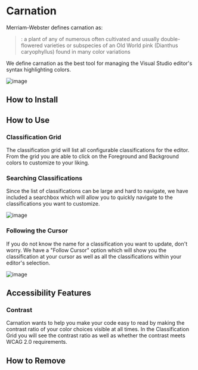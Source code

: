 # Carnation

Merriam-Webster defines carnation as:
> : a plant of any of numerous often cultivated and usually double-flowered varieties or subspecies of an Old World pink (Dianthus caryophyllus) found in many color variations

We define carnation as the best tool for managing the Visual Studio editor's syntax highlighting colors.

![image](https://user-images.githubusercontent.com/611219/97203149-af04c200-1771-11eb-88ac-8be7dec33f71.png)

## How to Install

## How to Use

### Classification Grid

The classification grid will list all configurable classifications for the editor. From the grid you are able to click on the Foreground and Background colors to customize to your liking.

### Searching Classifications

Since the list of classifications can be large and hard to navigate, we have included a searchbox which will allow you to quickly navigate to the classifications you want to customize.

![image](https://user-images.githubusercontent.com/611219/97203229-c6dc4600-1771-11eb-8d97-d30358bfe710.png)

### Following the Cursor

If you do not know the name for a classification you want to update, don't worry. We have a "Follow Cursor" option which will show you the classification at your cursor as well as all the classifications within your editor's selection.

![image](https://user-images.githubusercontent.com/611219/97203274-d2c80800-1771-11eb-9fe4-44cb10331a11.png)

## Accessibility Features

### Contrast

Carnation wants to help you make your code easy to read by making the contrast ratio of your color choices visible at all times. In the Classification Grid you will see the contrast ratio as well as whether the contrast meets WCAG 2.0 requirements.

## How to Remove
